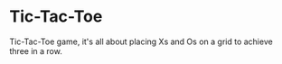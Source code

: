 # Tic-Tac-Toe
Tic-Tac-Toe game, it's all about placing Xs and Os on a grid to achieve three in a row.

